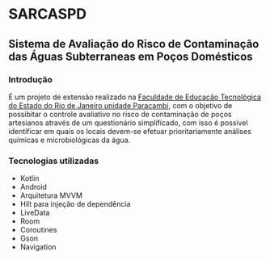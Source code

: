 # SARCASPD 
## Sistema de Avaliação do Risco de Contaminação das Águas Subterraneas em Poços Domésticos

### Introdução 
É um projeto de extensão realizado na [Faculdade de Educação Tecnológica do Estado do Rio de Janeiro unidade Paracambi](http://faeterj-paracambi.com.br/), 
com o objetivo de possibitar o controle avaliativo no risco de contaminação de poços artesianos através de um questionário simplificado, com isso é possível identificar
em quais os locais devem-se efetuar prioritariamente análises químicas e microbiológicas da água.

### Tecnologias utilizadas
- Kotlin
- Android
- Arquitetura MVVM
- Hilt para injeção de dependência
- LiveData
- Room
- Coroutines
- Gson
- Navigation
